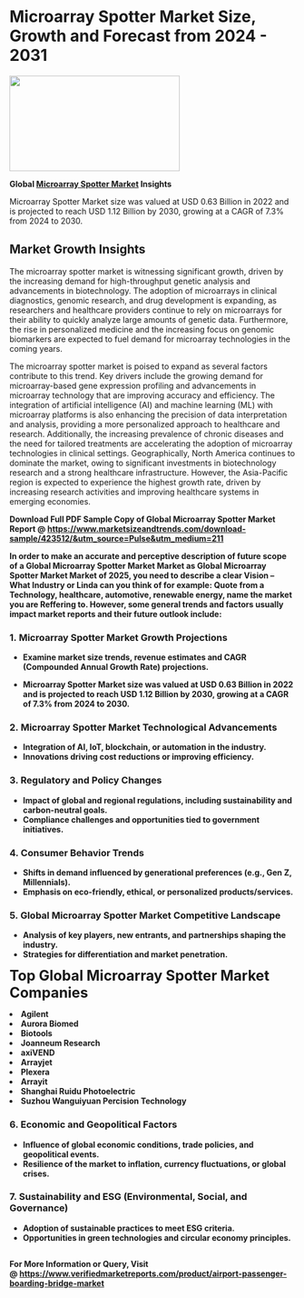 <H1>Microarray Spotter Market Size, Growth and Forecast from 2024 - 2031</H1><img class="aligncenter size-medium wp-image-584254" src="https://thirdeyenews.in/wp-content/uploads/2024/09/Global-Market-Research-300x168.jpeg" alt="" width="300" height="168" /><p><strong>Global&nbsp;<a href="https://www.marketsizeandtrends.com/download-sample/423512/&amp;utm_source=Pulse&amp;utm_medium=211">Microarray Spotter Market</a> Insights</strong></p><p>Microarray Spotter Market size was valued at USD 0.63 Billion in 2022 and is projected to reach USD 1.12 Billion by 2030, growing at a CAGR of 7.3% from 2024 to 2030.</p><p><h2>Market Growth Insights</h2> <p>The microarray spotter market is witnessing significant growth, driven by the increasing demand for high-throughput genetic analysis and advancements in biotechnology. The adoption of microarrays in clinical diagnostics, genomic research, and drug development is expanding, as researchers and healthcare providers continue to rely on microarrays for their ability to quickly analyze large amounts of genetic data. Furthermore, the rise in personalized medicine and the increasing focus on genomic biomarkers are expected to fuel demand for microarray technologies in the coming years.</p> <p><strong></strong></p> <p>The microarray spotter market is poised to expand as several factors contribute to this trend. Key drivers include the growing demand for microarray-based gene expression profiling and advancements in microarray technology that are improving accuracy and efficiency. The integration of artificial intelligence (AI) and machine learning (ML) with microarray platforms is also enhancing the precision of data interpretation and analysis, providing a more personalized approach to healthcare and research. Additionally, the increasing prevalence of chronic diseases and the need for tailored treatments are accelerating the adoption of microarray technologies in clinical settings. Geographically, North America continues to dominate the market, owing to significant investments in biotechnology research and a strong healthcare infrastructure. However, the Asia-Pacific region is expected to experience the highest growth rate, driven by increasing research activities and improving healthcare systems in emerging economies.</p> <p><strong></p><p><span class=""><strong>Download Full PDF Sample Copy of Global Microarray Spotter Market Report</strong> @ <a href="https://www.marketsizeandtrends.com/download-sample/423512/&amp;utm_source=Pulse&amp;utm_medium=211" target="_blank">https://www.marketsizeandtrends.com/download-sample/423512/&amp;utm_source=Pulse&amp;utm_medium=211</a></span></p><p>In order to make an accurate and perceptive description of future scope of a Global&nbsp;Microarray Spotter Market Market as Global&nbsp;Microarray Spotter Market Market of 2025, you need to describe a clear Vision &ndash; What Industry or Linda can you think of for example: Quote from a Technology, healthcare, automotive, renewable energy, name the market you are Reffering to. However, some general trends and factors usually impact market reports and their future outlook include:</p><h3>1.&nbsp;<strong>Microarray Spotter Market Growth Projections</strong></h3><ul><li>Examine market size trends, revenue estimates and CAGR (Compounded Annual Growth Rate) projections.</li><li><p>Microarray Spotter Market size was valued at USD 0.63 Billion in 2022 and is projected to reach USD 1.12 Billion by 2030, growing at a CAGR of 7.3% from 2024 to 2030.</p></li></ul><h3>2.&nbsp;<strong>Microarray Spotter Market Technological Advancements</strong></h3><ul><li>Integration of AI, IoT, blockchain, or automation in the industry.</li><li>Innovations driving cost reductions or improving efficiency.</li></ul><h3>3.&nbsp;<strong>Regulatory and Policy Changes</strong></h3><ul><li>Impact of global and regional regulations, including sustainability and carbon-neutral goals.</li><li>Compliance challenges and opportunities tied to government initiatives.</li></ul><h3>4.&nbsp;<strong>Consumer Behavior Trends</strong></h3><ul><li>Shifts in demand influenced by generational preferences (e.g., Gen Z, Millennials).</li><li>Emphasis on eco-friendly, ethical, or personalized products/services.</li></ul><h3>5.&nbsp;<strong>Global Microarray Spotter Market Competitive Landscape</strong></h3><ul><li>Analysis of key players, new entrants, and partnerships shaping the industry.</li><li>Strategies for differentiation and market penetration.</li></ul><p data-pm-slice="1 1 []"><span style="color: inherit; font-family: inherit; font-size: 25px;">Top Global Microarray Spotter Market Companies</span></p><div class="" data-test-id=""><p><li>Agilent</li><li> Aurora Biomed</li><li> Biotools</li><li> Joanneum Research</li><li> axiVEND</li><li> Arrayjet</li><li> Plexera</li><li> Arrayit</li><li> Shanghai Ruidu Photoelectric</li><li> Suzhou Wanguiyuan Percision Technology</li></p></div><h3>6.&nbsp;<strong>Economic and Geopolitical Factors</strong></h3><ul><li>Influence of global economic conditions, trade policies, and geopolitical events.</li><li>Resilience of the market to inflation, currency fluctuations, or global crises.</li></ul><h3>7.&nbsp;<strong>Sustainability and ESG (Environmental, Social, and Governance)</strong></h3><ul><li>Adoption of sustainable practices to meet ESG criteria.</li><li>Opportunities in green technologies and circular economy principles.</li></ul><h2><strong style="font-size: 14px;">For More Information or Query, Visit @&nbsp;</strong><a style="background-color: #ffffff; font-size: 14px;" href="https://www.marketsizeandtrends.com/report/microarray-spotter-market/" target="_blank">https://www.verifiedmarketreports.com/product/airport-passenger-boarding-bridge-market</a></h2>
